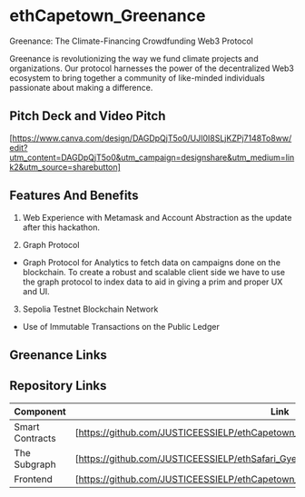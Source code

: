 # ethCapetown_Greenance

Greenance: The Climate-Financing Crowdfunding Web3 Protocol

Greenance is revolutionizing the way we fund climate projects and organizations. Our protocol harnesses the power of the decentralized Web3 ecosystem to bring together a community of like-minded individuals passionate about making a difference.




## Pitch Deck and Video Pitch 

[https://www.canva.com/design/DAGDpQjT5o0/UJI0I8SLjKZPj7148To8ww/edit?utm_content=DAGDpQjT5o0&utm_campaign=designshare&utm_medium=link2&utm_source=sharebutton]




## Features And Benefits

1.  Web Experience with Metamask and Account Abstraction as the update after this hackathon.

2. Graph Protocol 
- Graph Protocol for Analytics to fetch data on campaigns done on the blockchain. To create a robust and scalable client side we have to use the graph protocol to index data to aid in giving a prim and proper UX and UI.



3. Sepolia Testnet Blockchain Network 
 - Use of Immutable Transactions on the Public Ledger




## Greenance Links

## Repository Links
| Component           | Link                                                                                          |
| ------------------- | --------------------------------------------------------------------------------------------- |
| Smart Contracts     | [https://github.com/JUSTICEESSIELP/ethCapetown_GreeanceContract]                              |
| The Subgraph        | [https://github.com/JUSTICEESSIELP/ethSafari_Gyema_subgraph/blob/master/schema.graphql]       |                                                        
| Frontend            | [https://github.com/JUSTICEESSIELP/ethCapetown_GreenanceClient]                               |
